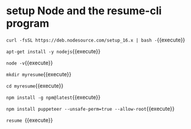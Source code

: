 # setup Node and the resume-cli program

`curl -fsSL https://deb.nodesource.com/setup_16.x | bash -`{{execute}}

`apt-get install -y nodejs`{{execute}}

`node -v`{{execute}}

`mkdir myresume`{{execute}}

`cd myresume`{{execute}}

`npm install -g npm@latest`{{execute}}

`npm install puppeteer --unsafe-perm=true --allow-root`{{execute}}

`resume `{{execute}}

